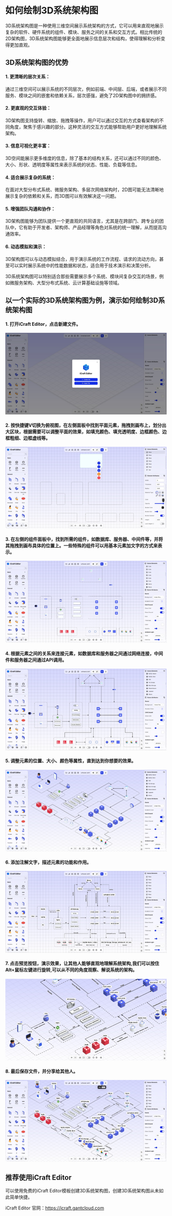 <!--
 * @Descripttion: 
 * @MainAuthor: 
-->

# 如何绘制3D系统架构图

3D系统架构图是一种使用三维空间展示系统架构的方式，它可以用来直观地展示复杂的软件、硬件系统的组件、模块、服务之间的关系和交互方式。相比传统的2D架构图，3D系统架构图能够更全面地展示信息层次和结构，使得理解和分析变得更加直观。

## 3D系统架构图的优势

#### 1.	更清晰的层次关系：
通过三维空间可以展示系统的不同层次，例如前端、中间层、后端，或者展示不同服务、模块之间的嵌套和依赖关系，层次感强，避免了2D架构图中的拥挤感。
#### 2.	更直观的交互体验：
3D架构图支持旋转、缩放、拖拽等操作，用户可以通过交互的方式查看架构的不同角度，聚焦于感兴趣的部分。这种灵活的交互方式能够帮助用户更好地理解系统架构。
#### 3.	信息可视化更丰富：
3D空间能展示更多维度的信息，除了基本的结构关系，还可以通过不同的颜色、大小、形状、透明度等属性来表示系统的状态、性能、负载等信息。
#### 4.	适合展示复杂的系统：
在面对大型分布式系统、微服务架构、多层次网络架构时，2D图可能无法清晰地展示复杂的依赖和关系，而3D图可以有效解决这一问题。
#### 5.	增强团队沟通和协作：
3D架构图能够为团队提供一个更直观的共同语言，尤其是在跨部门、跨专业的团队中，它有助于开发者、架构师、产品经理等角色对系统的统一理解，从而提高沟通效率。
#### 6.	动态模拟和演示：
3D架构图可以与动态模拟结合，用于演示系统的工作流程、请求的流动方向，甚至可以实时展示系统中的性能数据和状态，适合用于技术演示和决策分析。

3D系统架构图可以特别适合那些需要展示多个系统、模块间复杂交互的场景，例如微服务架构、大型分布式系统、云计算基础设施等领域。

## 以一个实际的3D系统架构图为例，演示如何绘制3D系统架构图

#### 1. 打开iCraft Editor，点击新建文件。
![](../public/blog/3d-architecture/1.jpg)

#### 2. 按快捷键V切换为俯视图，在左侧面板中找到平面元素，拖拽到画布上，划分出大区块，根据需要可以调整平面的效果，如填充颜色、填充透明度、边框颜色、边框粗细、边框虚线等。
![](../public/blog/3d-architecture/2.jpg)
   
#### 3. 在左侧的组件面板中，找到所需的组件，如数据库、服务器、中间件等，并将其拖拽到画布具体的位置上。一些特殊的组件可以用基本元素加文字的方式来表示。
![](../public/blog/3d-architecture/3.jpg)

#### 4. 根据元素之间的关系来连接元素，如数据库和服务器之间通过网络连接，中间件和服务器之间通过API调用。
![](../public/blog/3d-architecture/4.jpg)

#### 5. 调整元素的位置、大小、颜色等属性，直到达到你想要的效果。
![](../public/blog/3d-architecture/5.jpg)

#### 6. 添加注解文字，描述元素的功能和作用。
![](../public/blog/3d-architecture/6.jpg)

#### 7. 点击预览按钮，演示效果，让其他人能够直观地理解系统架构,我们可以按住Alt+鼠标左键进行旋转,可以从不同的角度观察、解说系统的架构。
![](../public/blog/3d-architecture/7.jpg)

#### 8. 最后保存文件，并分享给其他人。
![](../public/blog/3d-architecture/8.jpg)


## 推荐使用iCraft Editor
可以使用免费的iCraft Editor模板创建3D系统架构图，创建3D系统架构图从未如此简单快捷。

iCraft Editor 官网：https://icraft.gantcloud.com